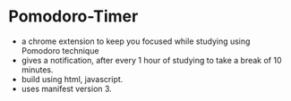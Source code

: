 # Pomodoro-Timer
- a chrome extension to keep you focused while studying using Pomodoro technique
- gives a notification, after every 1 hour of studying to take a break of 10 minutes.
- build using html, javascript.
- uses manifest version 3.
